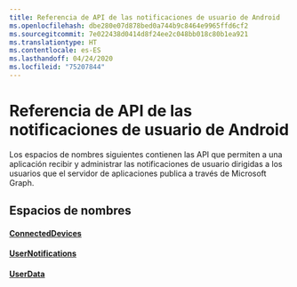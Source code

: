 ```yaml
---
title: Referencia de API de las notificaciones de usuario de Android
ms.openlocfilehash: dbe280e07d878bed0a744b9c8464e9965ffd6cf2
ms.sourcegitcommit: 7e022438d0414d8f24ee2c048bb018c80b1ea921
ms.translationtype: HT
ms.contentlocale: es-ES
ms.lasthandoff: 04/24/2020
ms.locfileid: "75207844"
---
```

# <a name="android-user-notifications-api-reference"></a>Referencia de API de las notificaciones de usuario de Android

Los espacios de nombres siguientes contienen las API que permiten a una aplicación recibir y administrar las notificaciones de usuario dirigidas a los usuarios que el servidor de aplicaciones publica a través de Microsoft Graph. 

## <a name="namespaces"></a>Espacios de nombres

#### <a name="connecteddevices"></a>[ConnectedDevices](https://docs.microsoft.com/java/api/com.microsoft.connecteddevices)
#### <a name="usernotifications"></a>[UserNotifications]( https://docs.microsoft.com/java/api/com.microsoft.connecteddevices.usernotifications)
#### <a name="userdata"></a>[UserData](https://docs.microsoft.com/java/api/com.microsoft.connecteddevices.userdata)
